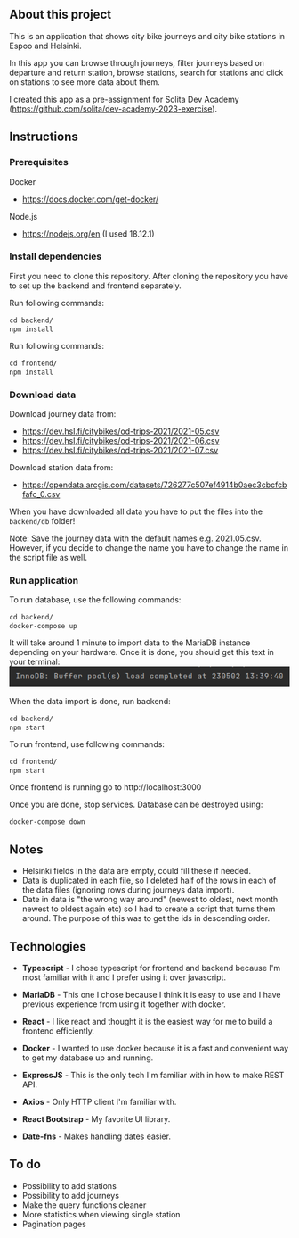 ## About this project

This is an application that shows city bike journeys and city bike stations in Espoo and Helsinki.

In this  app you can browse through journeys, filter journeys based on departure and return station, browse stations, search for stations and click on stations to see more data about them.

I created this app as a pre-assignment for Solita Dev Academy (https://github.com/solita/dev-academy-2023-exercise). 

## Instructions

### Prerequisites
Docker 
* https://docs.docker.com/get-docker/

Node.js 
* https://nodejs.org/en (I used 18.12.1)

### Install dependencies

First you need to clone this repository. After cloning the repository you have to set up the backend and frontend separately.

Run following commands:
```shell
cd backend/
npm install
```
Run following commands:
```shell
cd frontend/
npm install
```

### Download data

Download journey data from:
* https://dev.hsl.fi/citybikes/od-trips-2021/2021-05.csv
* https://dev.hsl.fi/citybikes/od-trips-2021/2021-06.csv
* https://dev.hsl.fi/citybikes/od-trips-2021/2021-07.csv

Download station data from:
* https://opendata.arcgis.com/datasets/726277c507ef4914b0aec3cbcfcbfafc_0.csv

When you have downloaded all data you have to put the files into the `backend/db` folder! 

Note: Save the journey data with the default names e.g. 2021.05.csv. However, if you decide to change the name you have to change the name in the script file as well.


### Run application

To run database, use the following commands:
``` shell
cd backend/
docker-compose up
```
It will take around 1 minute to import data to the MariaDB instance depending on your hardware. Once it is done, you should get this text in your terminal: ![img.png](frontend/terminalimage.png)

When the data import is done, run backend:
``` shell
cd backend/
npm start
```

To run frontend, use following commands:
``` shell
cd frontend/
npm start
```

Once frontend is running go to http://localhost:3000

Once you are done, stop services. Database can be destroyed using:
```shell
docker-compose down
```


## Notes

* Helsinki fields in the data are empty, could fill these if needed.
* Data is duplicated in each file, so I deleted half of the rows in each of the data files (ignoring rows during journeys data import).
* Date in data is "the wrong way around" (newest to oldest, next month newest to oldest again etc) so I had to create a script that turns them around. The purpose of this was to get the ids in descending order.

## Technologies

* **Typescript** - I chose typescript for frontend and backend because I'm most familiar with it and I prefer using it over javascript.
* **MariaDB** - This one I chose because I think it is easy to use and I have previous experience from using it together with docker.
* **React** - I like react and thought it is the easiest way for me to build a frontend efficiently.
* **Docker** - I wanted to use docker because it is a fast and convenient way to get my database up and running.


* **ExpressJS** - This is the only tech I'm familiar with in how to make REST API. 
* **Axios** - Only HTTP client I'm familiar with.
* **React Bootstrap** - My favorite UI library.
* **Date-fns** - Makes handling dates easier.

## To do

* Possibility to add stations
* Possibility to add journeys
* Make the query functions cleaner
* More statistics when viewing single station
* Pagination pages